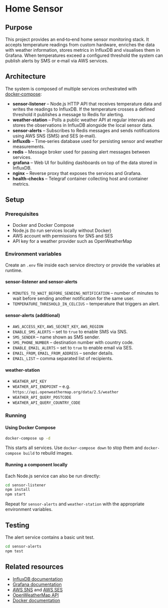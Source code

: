# Home Sensor

## Purpose
This project provides an end‑to‑end home sensor monitoring stack.  It accepts
temperature readings from custom hardware, enriches the data with weather
information, stores metrics in InfluxDB and visualises them in Grafana.  When
temperatures exceed a configured threshold the system can publish alerts by
SMS or e‑mail via AWS services.

## Architecture
The system is composed of multiple services orchestrated with
[docker‑compose](./docker-compose.yml):

- **sensor-listener** – Node.js HTTP API that receives temperature data and
  writes the readings to InfluxDB.  If the temperature crosses a defined
  threshold it publishes a message to Redis for alerting.
- **weather-station** – Polls a public weather API at regular intervals and
  stores the observations in InfluxDB alongside the local sensor data.
- **sensor-alerts** – Subscribes to Redis messages and sends notifications
  using AWS SNS (SMS) and SES (e‑mail).
- **influxdb** – Time‑series database used for persisting sensor and weather
  measurements.
- **redis** – Message broker used for passing alert messages between services.
- **grafana** – Web UI for building dashboards on top of the data stored in
  InfluxDB.
- **nginx** – Reverse proxy that exposes the services and Grafana.
- **health-checks** – Telegraf container collecting host and container metrics.

## Setup
### Prerequisites
- Docker and Docker Compose
- Node.js (to run services locally without Docker)
- AWS account with permissions for SNS and SES
- API key for a weather provider such as OpenWeatherMap

### Environment variables
Create an `.env` file inside each service directory or provide the variables at
runtime.

#### sensor-listener and sensor-alerts
- `MINUTES_TO_WAIT_BEFORE_SENDING_NOTIFICATION` – number of minutes to wait
  before sending another notification for the same user.
- `TEMPERATURE_THRESHOLD_IN_CELCIUS` – temperature that triggers an alert.

#### sensor-alerts (additional)
- `AWS_ACCESS_KEY`, `AWS_SECRET_KEY`, `AWS_REGION`
- `ENABLE_SMS_ALERTS` – set to `true` to enable SMS via SNS.
- `SMS_SENDER` – name shown as SMS sender.
- `SMS_PHONE_NUMBER` – destination number with country code.
- `ENABLE_EMAIL_ALERTS` – set to `true` to enable email via SES.
- `EMAIL_FROM`, `EMAIL_FROM_ADDRESS` – sender details.
- `EMAIL_LIST` – comma separated list of recipients.

#### weather-station
- `WEATHER_API_KEY`
- `WEATHER_API_ENDPOINT` – e.g. `https://api.openweathermap.org/data/2.5/weather`
- `WEATHER_API_QUERY_POSTCODE`
- `WEATHER_API_QUERY_COUNTRY_CODE`

### Running
#### Using Docker Compose
```bash
docker-compose up -d
```
This starts all services.  Use `docker-compose down` to stop them and
`docker-compose build` to rebuild images.

#### Running a component locally
Each Node.js service can also be run directly:
```bash
cd sensor-listener
npm install
npm start
```
Repeat for `sensor-alerts` and `weather-station` with the appropriate
environment variables.

## Testing
The alert service contains a basic unit test.
```bash
cd sensor-alerts
npm test
```

## Related resources
- [InfluxDB documentation](https://docs.influxdata.com/influxdb/)
- [Grafana documentation](https://grafana.com/docs/)
- [AWS SNS](https://docs.aws.amazon.com/sns/latest/dg/welcome.html) and
  [AWS SES](https://docs.aws.amazon.com/ses/latest/dg/Welcome.html)
- [OpenWeatherMap API](https://openweathermap.org/api)
- [Docker documentation](https://docs.docker.com/)


